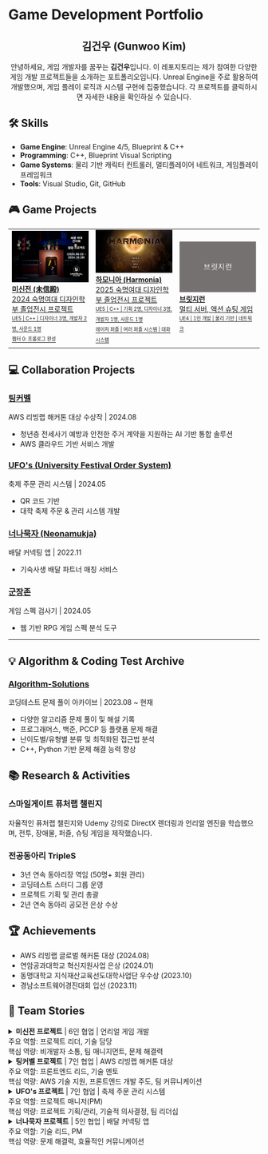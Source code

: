 # Game Development Portfolio

<div align="center">
  
## 김건우 (Gunwoo Kim)
안녕하세요, 게임 개발자를 꿈꾸는 **김건우**입니다. 이 레포지토리는 제가 참여한 다양한 게임 개발 프로젝트들을 소개하는 포트폴리오입니다. Unreal Engine을 주로 활용하여 개발했으며, 게임 플레이 로직과 시스템 구현에 집중했습니다. 각 프로젝트를 클릭하시면 자세한 내용을 확인하실 수 있습니다.

</div>

## 🛠 Skills
- **Game Engine**: Unreal Engine 4/5, Blueprint & C++
- **Programming**: C++, Blueprint Visual Scripting
- **Game Systems**: 물리 기반 캐릭터 컨트롤러, 멀티플레이어 네트워크, 게임플레이 프레임워크
- **Tools**: Visual Studio, Git, GitHub

## 🎮 Game Projects
<div align="center">
  <table>
    <tr>
      <td width="33%">
        <a href="https://github.com/genwo123/Y2S3_MISINJEON_CPP">
          <img src="./image/미신전.png" alt="미신전" width="100%">
          <br>
          <b>미신전 (未信殿)</b>
          <br>
          2024 숙명여대 디자인학부 졸업전시 프로젝트
          <br>
          <sub><sup>UE5 | C++ | 디자이너 3명, 개발자 2명, 사운드 1명</sup></sub>
          <br>
          <sub><sup>챕터 0: 프롤로그 완성</sup></sub>
        </a>
      </td>
      <td width="33%">
        <a href="https://github.com/genwo123/Harmonia">
          <img src="./image/하모니아.png" alt="하모니아" width="100%">
          <br>
          <b>하모니아 (Harmonia)</b>
          <br>
          2025 숙명여대 디자인학부 졸업전시 프로젝트
          <br>
          <sub><sup>UE5 | C++ | 기획 2명, 디자이너 3명, 개발자 1명, 사운드 1명</sup></sub>
          <br>
          <sub><sup> 레이저 퍼즐 | 여러 퍼즐 시스템 | 대화 시스템</sup></sub>
        </a>
      </td>
      <td width="33%">
        <a href="https://github.com/genwo123/BridgeRun">
          <img src="./image/브릿지런.png" alt="브릿지런" width="100%">
          <br>
          <b>브릿지런</b>
          <br>
          멀티 서버, 액션 슈팅 게임
          <br>
          <sub><sup>UE4 | 1인 개발 | 물리 기반 | 네트워크</sup></sub>
        </a>
      </td>
    </tr>
  </table>
</div>

## 💻 Collaboration Projects
### [팅커벨](https://github.com/genwo123/WhatAbout)
AWS 리빙랩 해커톤 대상 수상작 | 2024.08
- 청년층 전세사기 예방과 안전한 주거 계약을 지원하는 AI 기반 통합 솔루션
- AWS 클라우드 기반 서비스 개발

### [UFO's (University Festival Order System)](https://github.com/genwo123/UFOs)
축제 주문 관리 시스템 | 2024.05
- QR 코드 기반
- 대학 축제 주문 & 관리 시스템 개발 

### [너나묵자 (Neonamukja)](https://github.com/genwo123/NNMJ_Project)
배달 커넥팅 앱 | 2022.11
- 기숙사생 배달 파트너 매칭 서비스

### [군장존](https://github.com/genwo123/gunjangzone)
게임 스펙 검사기 | 2024.05
- 웹 기반 RPG 게임 스펙 분석 도구

---
## 💡 Algorithm & Coding Test Archive
### [Algorithm-Solutions](https://github.com/genwo123/Algorithm-Solutions)
코딩테스트 문제 풀이 아카이브 | 2023.08 ~ 현재
- 다양한 알고리즘 문제 풀이 및 해설 기록
- 프로그래머스, 백준, PCCP 등 플랫폼 문제 해결
- 난이도별/유형별 분류 및 최적화된 접근법 분석
- C++, Python 기반 문제 해결 능력 향상

## 📚 Research & Activities
### 스마일게이트 퓨처랩 챌린지
자율적인 퓨처랩 챌린지와 Udemy 강의로 DirectX 렌더링과 언리얼 엔진을 학습했으며, 전투, 장애물, 퍼즐, 슈팅 게임을 제작했습니다.

### 전공동아리 TripleS
- 3년 연속 동아리장 역임 (50명+ 회원 관리)
- 코딩테스트 스터디 그룹 운영
- 프로젝트 기획 및 관리 총괄
- 2년 연속 동아리 공모전 은상 수상

## 🏆 Achievements
- AWS 리빙랩 글로벌 해커톤 대상 (2024.08)
- 연암공과대학교 혁신지원사업 은상 (2024.01)
- 동명대학교 지식재산교육선도대학사업단 우수상 (2023.10)
- 경남소프트웨어경진대회 입선 (2023.11)

## 👥 Team Stories

<details>
<summary><strong>미신전 프로젝트</strong> | 6인 협업 | 언리얼 게임 개발
<br>주요 역할: 프로젝트 리더, 기술 담당
<br>핵심 역량: 비개발자 소통, 팀 매니지먼트, 문제 해결력</summary>

> "건우님은 예의바르고 친절하고 유쾌한 사람! 추진력도 좋고 책임감도 있는 사람, 일을 할 때에도 상대방이 편하게끔 해주시는 분이라고 느꼈습니다."
>
> *- 정한솔, 사운드 디자이너*

> "비개발자의 요구에 적절한 해결방법 제시와 일정 조율을 잘하고, 비개발자와의 소통에서 이해하기 쉽게 설명해주어서 프로젝트를 잘 마무리할 수 있었습니다."
>
> *- 손원일, 언리얼 프로그래머*

> "기획이나 레벨 디자인에 대해서도 다양한 아이디어를 제시해주고, 행동력이 뛰어난 사람이라고 생각합니다."
>
> *- 박나림, 레벨 디자이너*

> "간단한 스토리를 듣고 스토리보드를 바로 만들어서 전달해주셔서 작업하기가 편했고, 요구사항이 있을 때마다 왜 필요한지 간략하게 설명해주셔서 의도를 이해하고 작업하기 수월했습니다."
>
> *- 조윤정, 애니메이터*

> "건우님과 틈날 때마다 디스코드로 작업하던 때가 엊그제 일 같네요. 제 작업물 많이 칭찬해주셔서 무사히 끝마칠 수 있었습니다. 외향적인 성격이 팀의 분위기를 살려준 것 같아요!"
>
> *- 김다린, UI/UX 디자이너*
</details>

<details>
<summary><strong>팅커벨 프로젝트</strong> | 7인 협업 | AWS 리빙랩 해커톤 대상
<br>주요 역할: 프론트엔드 리드, 기술 멘토
<br>핵심 역량: AWS 기술 지원, 프론트엔드 개발 주도, 팀 커뮤니케이션</summary>

> "프론트 대표로 소통하고, 중간중간 작업 결과를 보여주면서 의도된 바가 맞는지 소통해줘서 의도 방향으로 잘 이끌었습니다."
>
> *- 안준식, PM*

> "API 연결에 어려움이 있었지만, 경험을 바탕으로 적절한 가이드를 제공해 주었습니다."
>
> *- 김예원, 백엔드 개발자*

> "프론트 디자인 컨셉을 잡아주시고 디자인을 전달해드리니 빠른 시간 내에 만들어주시고 조율해주셔서 편했습니다!"
>
> *- 류나연, 프론트엔드 개발자*

> "PPT 제작과 체크리스트를 중간 검토해주신 덕에 오류 없이 끝낼 수 있었습니다."
>
> *- 박시우 & 신서연, 자료조사 팀*

> "AWS 스킬이 약간 부족했는데 아는대로 도와주고 몇가지 로직을 람다식을 단순화 해보자는 아이디어 덕에 편하게 만들었습니다! 적응력이 빨라서 제일 편했습니다."
>
> *- 김진욱, 백엔드 개발자*
</details>

<details>
<summary><strong>UFO's 프로젝트</strong> | 7인 협업 | 축제 주문 관리 시스템
<br>주요 역할: 프로젝트 매니저(PM)
<br>핵심 역량: 프로젝트 기획/관리, 기술적 의사결정, 팀 리더십</summary>

> "문제 해결을 못하는 도중 'A와 B를 알아와서 비교해봐라, 이럴 땐 C도 방법이다' 등 구체적인 지시와 방식을 제시해주셔서 금방 해결할 수 있었습니다. 팀이 문제에 부딪혔을 때 막힘없이 활동을 이어갈 수 있게 해주는 좋은 팀장입니다."
>
> *- 최일한, 백엔드 개발자*

> "UFO 프로젝트 때는 프론트엔드 개발자로 참여해서 PM이 얼마나 힘든 자리인지 몰랐는데, 학교 미니프로젝트에서 PM으로 프로젝트를 진행해보니 엄청 힘든 자리인 걸 알게 되었습니다. 꽃이 지고서야 봄인 줄 알았습니다. 어떻게 버텨오신 겁니까, 건우God..."
>
> *- 옥준서, 프론트엔드 개발자*

> "PM으로써 팀원들이 해야할 일을 잘 나눠 주셔서 작업하는 데에 편했습니다. 화이팅!"
>
> *- 김재영, 백엔드 개발자*

> "프로젝트 초기에 인원 분배와 역할 분담을 확실히 해주셔서 빠르고 큰 문제 없이 진행되었습니다. 프로젝트 설계와 계획을 잘 세워주셔서 집중해서 할 수 있었습니다."
>
> *- 모정환, 프론트엔드 개발자*

> "팀원들과의 의견 조율도 잘해주시고 소통하기 편했습니다. 다른 프로젝트에선 다음 회의까지 결정이 흐지부지 미뤄질 때도 있었는데, 덕분에 개발에 집중할 수 있어서 좋았습니다!"
>
> *- 김호진, 프론트엔드 개발자*
</details>

<details>
<summary><strong>너나묵자 프로젝트</strong> | 5인 협업 | 배달 커넥팅 앱
<br>주요 역할: 기술 리드, PM
<br>핵심 역량: 문제 해결력, 효율적인 커뮤니케이션</summary>

> "프로젝트 당시에 막히는 부분마다 크리에이티브한 그의 생각이 도움이 많이 되었습니다."
>
> *- 이종혁, 프론트엔드 개발자*

> "프로젝트에 대한 열정이 뛰어나며 팀원들과의 커뮤니케이션을 중요시하는 부분이 좋았습니다."
>
> *- 유원준, 백엔드 개발자*
</details>
